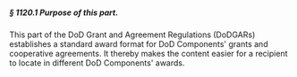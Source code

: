 ##### § 1120.1 Purpose of this part. #####

This part of the DoD Grant and Agreement Regulations (DoDGARs) establishes a standard award format for DoD Components' grants and cooperative agreements. It thereby makes the content easier for a recipient to locate in different DoD Components' awards.